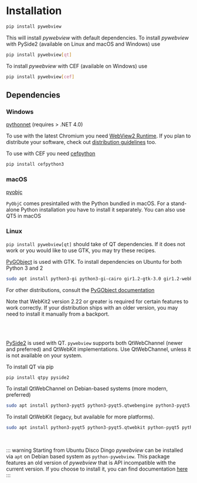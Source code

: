 # Installation

``` bash
pip install pywebview
```

This will install _pywebview_ with default dependencies. To install _pywebview_ with PySide2 (available on Linux and macOS and Windows) use

``` bash
pip install pywebview[qt]
```

To install _pywebview_ with CEF (available on Windows) use

``` bash
pip install pywebview[cef]
```


## Dependencies

### Windows

[pythonnet](https://github.com/pythonnet/pythonnet) (requires > .NET 4.0)

To use with the latest Chromium you need [WebView2 Runtime](https://developer.microsoft.com/en-us/microsoft-edge/webview2/). If you plan to distribute your software, check out [distribution guidelines](https://docs.microsoft.com/en-us/microsoft-edge/webview2/concepts/distribution) too.

To use with CEF you need
[cefpython](https://github.com/cztomczak/cefpython/)

``` bash
pip install cefpython3
```


### macOS

[pyobjc](https://pythonhosted.org/pyobjc/)

`PyObjC` comes presintalled with the Python bundled in macOS. For a stand-alone Python installation you have to install it separately.
You can also use QT5 in macOS

### Linux


`pip install pywebview[qt]` should take of QT dependencies. If it does not work or you would like to use GTK, you may try these recipes.

[PyGObject](https://pygobject.readthedocs.io/en/latest/) is used with GTK. To install dependencies on Ubuntu for both Python 3 and 2

``` bash
sudo apt install python3-gi python3-gi-cairo gir1.2-gtk-3.0 gir1.2-webkit2-4.0
```

For other distributions, consult the [PyGObject documentation](https://pygobject.readthedocs.io/en/latest/getting_started.html)


Note that WebKit2 version 2.22 or greater is required for certain features to work correctly. If your distribution ships with an older version, you may need to install it manually from a backport.

<br/><br/>

[PySide2](https://doc.qt.io/qtforpython-5/) is used with QT. `pywebview` supports both QtWebChannel (newer and preferred) and QtWebKit implementations. Use QtWebChannel, unless it is not available on your system.

To install QT via pip
``` bash
pip install qtpy pyside2
```

To install QtWebChannel on Debian-based systems (more modern, preferred)

``` bash
sudo apt install python3-pyqt5 python3-pyqt5.qtwebengine python3-pyqt5.qtwebchannel libqt5webkit5-dev
```

To install QtWebKit (legacy, but available for more platforms).

``` bash
sudo apt install python3-pyqt5 python3-pyqt5.qtwebkit python-pyqt5 python-pyqt5.qtwebkit libqt5webkit5-dev
```

<br/>

::: warning
Starting from Ubuntu Disco Dingo _pywebview_ can be installed via `apt` on Debian based system as `python-pywebview`. This package features an old version of _pywebview_ that is API incompatible with the current version. If you choose to install it, you can find documentation [here](/2.4)
:::
